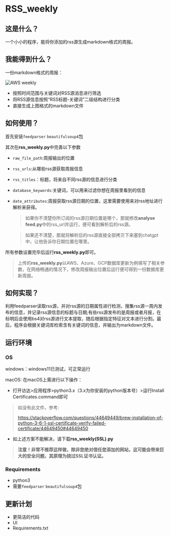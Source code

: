 # RSS_weekly
## 这是什么？
一个小小的程序，能将你添加的rss源生成markdown格式的周报。

## 我能得到什么？
一份markdown格式的周报：   

![AWS weekly](https://github.com/von-eureka/RSS_weekly/assets/82219377/195e02fd-366a-462d-8498-d68bd8e71f79)
* 按照时间范围与关键词对RSS源消息进行筛选
* 将RSS源信息按照“RSS标题-关键词”二级结构进行分类
* 直接生成上图格式的markdown文件
## 如何使用？
首先安装`feedparser` `beautifulsoup4`包   

其次在**rss_weekly.py**中完善以下参数
* `raw_file_path`:周报输出的位置
* `rss_urls`:从哪些rss源获取周报信息
* `rss_titles`：标题，将来自不同rss源的信息进行分类
* `database_keywords`:关键词，可以用来过滤你想在周报里看到的信息
* `date_attributes`:周报获取rss源日期的位置，这里需要使用来对rss地址进行解析来获得。

  >如果你不清楚你所订阅的rss源日期位置是哪个，那就修改**analyse feed.py**中的rss_url并运行，便可看到解析后的rss源。

  >如果还不清楚，那就将解析后的rss源直接全部拷贝下来塞到chatgpt中，让他告诉你日期位置在哪里。

所有参数设置完毕后运行**rss_weekly.py**即可。
>上传的**rss_weekly.py**以AWS、Azure、GCP数据库更新为例填写了相关参数，在网络畅通的情况下，修改周报输出位置后运行便可得到一份数据库更新周报。
## 如何实现？
利用feedparser读取rss源，并对rss源的日期属性进行检测，搜集rss源一周内发布的信息，并记录rss源信息的标题与日期;有些rss源发布的是周报或者月报，在标明后会使用bs4对rss源进行文本提取，随后根据指定特征对文本进行分割。最后，程序会根据关键词库检索含有关键词的信息，并输出为markdown文件。

## 运行环境
### OS
windows：windows11已测试，可正常运行

macOS: 在macOS上需进行以下操作：
* 打开访达>应用程序>python3.x（3.x为你安装的python版本号）>运行Install Certificates.command即可
> 如没有此文件，参考:
> 
> https://stackoverflow.com/questions/44649449/brew-installation-of-python-3-6-1-ssl-certificate-verify-failed-certificate/44649450#44649450

* 如上述方案不能解决，请下载**rss_weekly(SSL).py**
> **注意！非常不推荐这样做，除非您绝对信任您添加的网站，这可能会带来巨大的安全问题，其原理为绕过SSL证书认证。**
  


### Requirements
* python3
* 需要`feedparser` `beautifulsoup4`包
## 更新计划
* 更简洁的代码
* UI
* Requirements.txt
